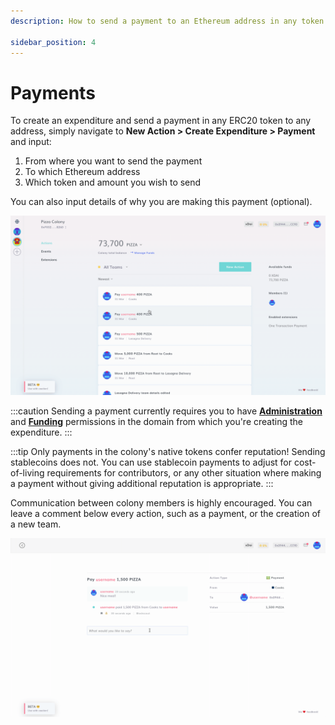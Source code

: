 ```yaml
---
description: How to send a payment to an Ethereum address in any token.

sidebar_position: 4
---
```


# Payments

To create an expenditure and send a payment in any ERC20 token to any address, simply navigate to **New Action > Create Expenditure > Payment** and input:

1. From where you want to send the payment
2. To which Ethereum address
3. Which token and amount you wish to send

You can also input details of why you are making this payment (optional).

![](../assets/CreatePayment.gif)

:::caution
Sending a payment currently requires you to have [**Administration**](../teams/permissions.md#administration) and [**Funding**](../teams/permissions.md#funding) permissions in the domain from which you're creating the expenditure.
:::

:::tip
Only payments in the colony's native tokens confer reputation! Sending stablecoins does not. You can use stablecoin payments to adjust for cost-of-living requirements for contributors, or any other situation where making a payment without giving additional reputation is appropriate. 
:::

Communication between colony members is highly encouraged. You can leave a comment below every action, such as a payment, or the creation of a new team.

![](../assets/CommentPay.gif)
